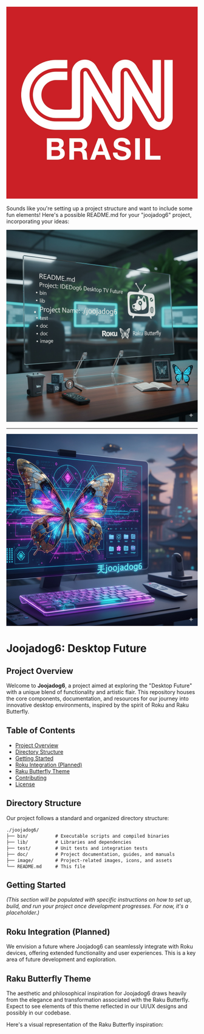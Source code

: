 ![IDEDog6](../image/logon.jpg)

Sounds like you're setting up a project structure and want to include some fun elements! Here's a possible README.md for your "joojadog6" project, incorporating your ideas:

![IDEDog6](../image/logon2.jpeg)

---

![IDEDog6](../image/logon6.jpeg)

# Joojadog6: Desktop Future

## Project Overview

Welcome to **Joojadog6**, a project aimed at exploring the "Desktop Future" with a unique blend of functionality and artistic flair. This repository houses the core components, documentation, and resources for our journey into innovative desktop environments, inspired by the spirit of Roku and Raku Butterfly.

## Table of Contents

- [Project Overview](#project-overview)
- [Directory Structure](#directory-structure)
- [Getting Started](#getting-started)
- [Roku Integration (Planned)](#roku-integration-planned)
- [Raku Butterfly Theme](#raku-butterfly-theme)
- [Contributing](#contributing)
- [License](#license)

## Directory Structure

Our project follows a standard and organized directory structure:

```
./joojadog6/
├── bin/          # Executable scripts and compiled binaries
├── lib/          # Libraries and dependencies
├── test/         # Unit tests and integration tests
├── doc/          # Project documentation, guides, and manuals
├── image/        # Project-related images, icons, and assets
└── README.md     # This file
```

## Getting Started

*(This section will be populated with specific instructions on how to set up, build, and run your project once development progresses. For now, it's a placeholder.)*

## Roku Integration (Planned)

We envision a future where Joojadog6 can seamlessly integrate with Roku devices, offering extended functionality and user experiences. This is a key area of future development and exploration.

## Raku Butterfly Theme

The aesthetic and philosophical inspiration for Joojadog6 draws heavily from the elegance and transformation associated with the Raku Butterfly. Expect to see elements of this theme reflected in our UI/UX designs and possibly in our codebase.

Here's a visual representation of the Raku Butterfly inspiration:
